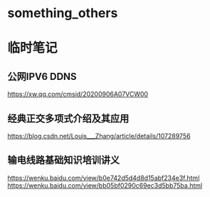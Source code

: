 # something_others
# 临时笔记


## 公网IPV6 DDNS
https://xw.qq.com/cmsid/20200906A07VCW00

## 经典正交多项式介绍及其应用
https://blog.csdn.net/Louis___Zhang/article/details/107289756

## 输电线路基础知识培训讲义
https://wenku.baidu.com/view/b0e742d5d4d8d15abf234e3f.html
https://wenku.baidu.com/view/bb05bf0290c69ec3d5bb75ba.html
